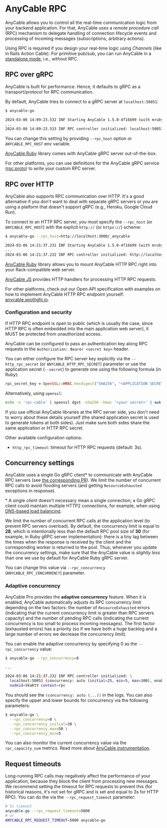 # AnyCable RPC

AnyCable allows you to control all the real-time communication logic from your backend application. For that, AnyCable uses a _remote procedure call_ (RPC) mechanism to delegate handling of connection lifecycle events and processing of incoming messages (subscriptions, arbitrary actions).

Using RPC is required if you design your real-time logic using _Channels_ (like in Rails Action Cable). For primitive pub/sub, you can run AnyCable in a [standalone mode](./getting_started.md#standalone-mode-pubsub-only), i.e., without RPC.

## RPC over gRPC

AnyCable is built for performance. Hence, it defaults to gRPC as a transport/protocol for RPC communication.

By default, AnyCable tries to connect to a gRPC server at `localhost:50051`:

```sh
$ anycable-go

2024-03-06 14:09:23.532 INF Starting AnyCable 1.5.0-4f16b99 (with mruby 1.2.0 (2015-11-17)) (pid: 21540, open file limit: 122880, gomaxprocs: 8) nodeid=6VV3mO
...
2024-03-06 14:09:23.533 INF RPC controller initialized: localhost:50051 (concurrency: 28, impl: grpc, enable_tls: false, proto_versions: v1) nodeid=6VV3mO context=rpc
```

You can change this setting by providing `--rpc_host` option or `ANYCABLE_RPC_HOST` env variable.

[AnyCable Ruby][anycable-ruby] library comes with AnyCable gRPC server out-of-the-box.

For other platforms, you can use definitions for the AnyCable gRPC service ([rpc.proto][proto]) to write your custom RPC server.

## RPC over HTTP

AnyCable also supports RPC communication over HTTP. It's a good alternative if you don't want to deal with separate gRPC servers or you are using a platform that doesn't support gRPC (e.g., Heroku, Google Cloud Run).

To connect to an HTTP RPC server, you must specify the `--rpc_host` (or `ANYCABLE_RPC_HOST`) with the explicit `http://` (or `https://`) scheme:

```sh
$ anycable-go --rpc_host=http://localhost:3000/_anycable

2024-03-06 14:21:37.231 INF Starting AnyCable 1.5.0-4f16b99 (with mruby 1.2.0 (2015-11-17)) (pid: 26540, open file limit: 122880, gomaxprocs: 8) nodeid=VkaKtV
...
2024-03-06 14:21:37.232 INF RPC controller initialized: http://localhost:3000/_anycable (concurrency: 28, impl: http, enable_tls: false, proto_versions: v1) nodeid=VkaKtV context=rpc
```

[AnyCable Ruby][anycable-ruby] library allows you to mount AnyCable HTTP RPC right into your Rack-compatible web server.

[AnyCable JS][anycable-server-js] provides HTTP handlers for processing HTTP RPC requests.

For other platforms, check out our Open API specification with examples on how to implement AnyCable HTTP RPC endpoint yourself:  [anycable.spotlight.io](https://anycable.stoplight.io).

### Configuration and security

If HTTP RPC endpoint is open to public (which is usually the case, since HTTP RPC is often embedded into the main application web server), it MUST be protected from unauthorized access.

AnyCable can be configured to pass an authentication key along RPC requests in the `Authorization: Bearer <secret key>` header.

You can either configure the RPC server key explicitly via the `--http_rpc_secret` (or `ANYCABLE_HTTP_RPC_SECRET`) parameter or use the application secret (`--secret`) to generate one using the following formula (in Ruby):

```ruby
rpc_secret_key = OpenSSL::HMAC.hexdigest("SHA256", "<APPLICATION SECRET>", "rpc-cable")
```

Alternatively, using `openssl`:

```sh
echo -n 'rpc-cable' | openssl dgst -sha256 -hmac '<your secret>' | awk '{print $2}'
```

If you use official AnyCable libraries at the RPC server side, you don't need to worry about these details yourself (the shared application secret is used to generate tokens at both sides). Just make sure both sides share the same application or HTTP RPC secret.

Other available configuration options:

- `http_rpc_timeout`: timeout for HTTP RPC requests (default: 3s).

## Concurrency settings

AnyCable uses a single Go gRPC client\* to communicate with AnyCable RPC servers (see [the corresponding PR](https://github.com/anycable/anycable-go/pull/88)). We limit the number of concurrent RPC calls to avoid flooding servers (and getting `ResourceExhausted` exceptions in response).

\* A single _client_ doesn't necessary mean a single connection; a Go gRPC client could maintain multiple HTTP2 connections, for example, when using [DNS-based load balancing](../deployment/load_balancing).

We limit the number of concurrent RPC calls at the application level (to prevent RPC servers overload). By default, the concurrency limit is equal to **28**, which is intentionally less than the default RPC pool size of **30** (for example, in Ruby gRPC server implementation): there is a tiny lag between the times when the response is received by the client and the corresponding worker is returned to the pool. Thus, whenever you update the concurrency settings, make sure that the AnyCable value is _slightly less_ than one we use by default for AnyCable Ruby gRPC server.

You can change this value via `--rpc_concurrency` (`ANYCABLE_RPC_CONCURRENCY`) parameter.

### Adaptive concurrency

<p class="pro-badge-header"></p>

AnyCable Pro provides the **adaptive concurrency** feature. When it is enabled, AnyCable automatically adjusts its RPC concurrency limit depending on the two factors: the number of `ResourceExhausted` errors (indicating that the current concurrency limit is greater than RPC servers capacity) and the number of pending RPC calls (indicating the current concurrency is too small to process incoming messages). The first factor (exhausted errors) has a priority (so if we have both a huge backlog and a large number of errors we decrease the concurrency limit).

You can enable the adaptive concurrency by specifying 0 as the `--rpc_concurrency` value:

```sh
$ anycable-go --rpc_concurrency=0

...

2024-03-06 14:21:37.232 INF RPC controller initialized: \
  localhost:50051 (concurrency: auto (initial=25, min=5, max=100), enable_tls: false, proto_versions: v1) \
  nodeid=VkaKtV context=rpc
```

You should see the `(concurrency: auto (...))` in the logs. You can also specify the upper and lower bounds for concurrency via the following parameters:

```sh
$ anycable-go \
  --rpc_concurrency=0 \
  --rpc_concurrency_initial=30 \
  --rpc_concurrency_max=50 \
  --rpc_concurrency_min=5
```

You can also monitor the current concurrency value via the `rpc_capacity_num` metrics. Read more about [AnyCable instrumentation](./instrumentation.md).

## Request timeouts

Long-running RPC calls may negatively affect the performance of your application, because they block the client from processing new messages. We recommend setting the timeout for RPC requests to prevent this (for historical reasons, it's not set for gRPC and is set and equal to 3s for HTTP RPC). You can do the via the `--rpc_request_timeout` parameter:

```sh
# 5s timeout
anycable-go --rpc_request_timeout=5000
# or
ANYCABLE_RPC_REQUEST_TIMEOUT=5000 anycable-go
```

[proto]: ../misc/rpc_proto.md
[anycable-ruby]: https://github.com/anycable/anycable
[anycable-server-js]: https://github.com/anycable/anycable-serverless-js
